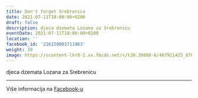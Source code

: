 ```yaml
---
title: Don't forget Srebrenica
date: 2021-07-11T18:00:00+0200
draft: false
description: djeca dzemata Lozana za Srebrenicu
eventDate: 2021-07-11T18:00:00+0200
location: ''
facebook_id: '216159003711963'
weight: 30
image: https://scontent-lhr8-2.xx.fbcdn.net/v/t39.30808-6/467911425_8702124949883247_8451066247417132989_n.jpg?_nc_cat=103&ccb=1-7&_nc_sid=9e60e4&_nc_ohc=gzT39PbQzoUQ7kNvwHFrgWe&_nc_oc=AdmNGkwK3pCFU3gmCdcHqJTZm_LdjOt_WBbkv6DAtehbSyqGuRGQ5EH0xDazPiS9d7c&_nc_zt=23&_nc_ht=scontent-lhr8-2.xx&edm=ABTKTjYEAAAA&_nc_gid=oAMM-7V05elFDfprMeHp2w&oh=00_AfPi0WxMNAsdF1pUJ5O-nWb5nPnzwwsb744yICBTfP_KLA&oe=684AEAD9
---
```


djeca dzemata Lozana za Srebrenicu

---

Više informacija na [Facebook-u](https://facebook.com/events/216159003711963)